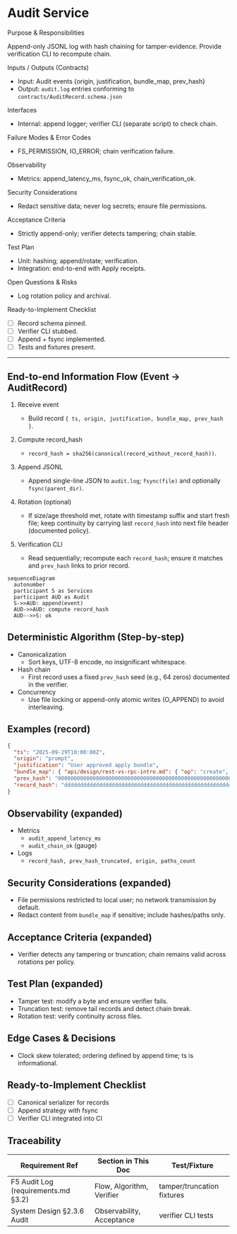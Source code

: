 # Audit Service

Purpose & Responsibilities

Append-only JSONL log with hash chaining for tamper-evidence. Provide verification CLI to recompute chain.

Inputs / Outputs (Contracts)

- Input: Audit events {origin, justification, bundle_map, prev_hash}
- Output: `audit.log` entries conforming to `contracts/AuditRecord.schema.json`

Interfaces

- Internal: append logger; verifier CLI (separate script) to check chain.

Failure Modes & Error Codes

- FS_PERMISSION, IO_ERROR; chain verification failure.

Observability

- Metrics: append_latency_ms, fsync_ok, chain_verification_ok.

Security Considerations

- Redact sensitive data; never log secrets; ensure file permissions.

Acceptance Criteria

- Strictly append-only; verifier detects tampering; chain stable.

Test Plan

- Unit: hashing; append/rotate; verification.
- Integration: end-to-end with Apply receipts.

Open Questions & Risks

- Log rotation policy and archival.

Ready-to-Implement Checklist

- [ ] Record schema pinned.
- [ ] Verifier CLI stubbed.
- [ ] Append + fsync implemented.
- [ ] Tests and fixtures present.

---

## End-to-end Information Flow (Event → AuditRecord)

1. Receive event
   - Build record `{ ts, origin, justification, bundle_map, prev_hash }`.

2. Compute record_hash
   - `record_hash = sha256(canonical(record_without_record_hash))`.

3. Append JSONL
   - Append single-line JSON to `audit.log`; `fsync(file)` and optionally `fsync(parent_dir)`.

4. Rotation (optional)
   - If size/age threshold met, rotate with timestamp suffix and start fresh file; keep continuity by carrying last `record_hash` into next file header (documented policy).

5. Verification CLI
   - Read sequentially; recompute each `record_hash`; ensure it matches and `prev_hash` links to prior record.

```mermaid
sequenceDiagram
  autonumber
  participant S as Services
  participant AUD as Audit
  S->>AUD: append(event)
  AUD->>AUD: compute record_hash
  AUD-->>S: ok
```

## Deterministic Algorithm (Step-by-step)

- Canonicalization
  - Sort keys, UTF-8 encode, no insignificant whitespace.
- Hash chain
  - First record uses a fixed `prev_hash` seed (e.g., 64 zeros) documented in the verifier.
- Concurrency
  - Use file locking or append-only atomic writes (O_APPEND) to avoid interleaving.

## Examples (record)

```json
{
  "ts": "2025-09-29T10:00:00Z",
  "origin": "prompt",
  "justification": "User approved apply bundle",
  "bundle_map": { "api/design/rest-vs-rpc-intro.md": { "op": "create", "content_hash": "bbbb..." } },
  "prev_hash": "0000000000000000000000000000000000000000000000000000000000000000",
  "record_hash": "dddddddddddddddddddddddddddddddddddddddddddddddddddddddddddddddd"
}
```

## Observability (expanded)

- Metrics
  - `audit_append_latency_ms`
  - `audit_chain_ok` (gauge)
- Logs
  - `record_hash, prev_hash_truncated, origin, paths_count`

## Security Considerations (expanded)

- File permissions restricted to local user; no network transmission by default.
- Redact content from `bundle_map` if sensitive; include hashes/paths only.

## Acceptance Criteria (expanded)

- Verifier detects any tampering or truncation; chain remains valid across rotations per policy.

## Test Plan (expanded)

- Tamper test: modify a byte and ensure verifier fails.
- Truncation test: remove tail records and detect chain break.
- Rotation test: verify continuity across files.

## Edge Cases & Decisions

- Clock skew tolerated; ordering defined by append time; ts is informational.

## Ready-to-Implement Checklist

- [ ] Canonical serializer for records
- [ ] Append strategy with fsync
- [ ] Verifier CLI integrated into CI

## Traceability

| Requirement Ref | Section in This Doc | Test/Fixture |
| --- | --- | --- |
| F5 Audit Log (requirements.md §3.2) | Flow, Algorithm, Verifier | tamper/truncation fixtures |
| System Design §2.3.6 Audit | Observability, Acceptance | verifier CLI tests |

